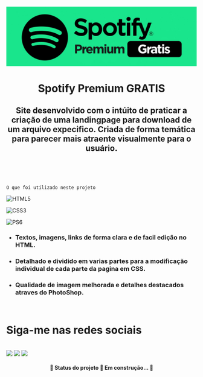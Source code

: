 ![Logo of the project](https://github.com/copy9/spotify-premium-gratis/blob/master/img/logo.jpg)

<div align="center">
<h1> Spotify Premium GRATIS </h1>
</div>

<div align="center">
<h2>Site desenvolvido com o intúito de praticar a criação de uma landingpage para download de um arquivo expecifico.
Criada de forma temática para parecer mais atraente visualmente para o usuário.
</h2></div>
<br>
<br>
<br>


    O que foi utilizado neste projeto
      
![HTML5](https://img.shields.io/badge/html5-%23E34F26.svg?style=for-the-badge&logo=html5&logoColor=white)<p/>
![CSS3](https://img.shields.io/badge/css3-%231572B6.svg?style=for-the-badge&logo=css3&logoColor=white)<p/>
![PS6](https://img.shields.io/badge/photophopcs6-%231572B6.svg?style=for-the-badge&logo=photoshop&logoColor=white)<p/>

<ul>
<li><h3>Textos, imagens, links de forma clara e de facil edição no HTML.</h3></li>
<li><h3>Detalhado e dividido em varias partes para a modificação individual de cada parte da pagina em CSS.</h3></li>
<li><h3>Qualidade de imagem melhorada e detalhes destacados atraves do PhotoShop.</h3></li>
</ul>

<br>
<h1>Siga-me nas redes sociais </h1>
</div>
  <br><a href="https://www.youtube.com/canalmaisinteressante" target="_blank"><img src="https://img.shields.io/badge/-Youtube-%23EA4335?style=for-the-badge&logo=youtube&logoColor=white" target="_blank"></a>
  <a href="[https://www.instagram.com/knigimarco/](https://instagram.com/knigimarco?igshid=NGExMmI2YTkyZg==)" target="_blank"><img src="https://img.shields.io/badge/-Instagram-%23E4405F?style=for-the-badge&logo=instagram&logoColor=white" target="_blank"></a>
  <a href="https://www.linkedin.com/in/marco-antonio-dutra/" target="_blank"><img src="https://img.shields.io/badge/-LinkedIn-%230077B5?style=for-the-badge&logo=linkedin&logoColor=white" target="_blank"></a> </div>
  
  <h4 align="center"> 
	 🚧  Status do projeto 🚀 Em construção...  🚧
</h4><p/>
